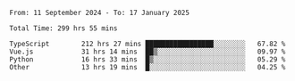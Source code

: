 <!--START_SECTION:waka-->

```abap
From: 11 September 2024 - To: 17 January 2025

Total Time: 299 hrs 55 mins

TypeScript        212 hrs 27 mins █████████████████░░░░░░░░   67.82 %
Vue.js            31 hrs 14 mins  ██▒░░░░░░░░░░░░░░░░░░░░░░   09.97 %
Python            16 hrs 33 mins  █▒░░░░░░░░░░░░░░░░░░░░░░░   05.29 %
Other             13 hrs 19 mins  █░░░░░░░░░░░░░░░░░░░░░░░░   04.25 %
```

<!--END_SECTION:waka-->
